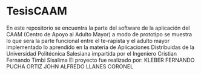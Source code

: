 # TesisCAAM
En este repositorio se encuentra la parte del software de la aplicación del CAAM (Centro de Apoyo al Adulto Mayor) a modo de prototipo se muestra lo que sera la parte funcional entre el te-rapista y el adulto mayor implementado lo aprendido en la materia de Aplicaciones Distribuidas de la Universidad Politécnica Salesiana impartida por el Ingeniero Cristian Fernando Timbi Sisalima 
El proyecto fue realizado por:
KLEBER FERNANDO PUCHA ORTIZ
JOHN ALFREDO LLANES CORONEL
